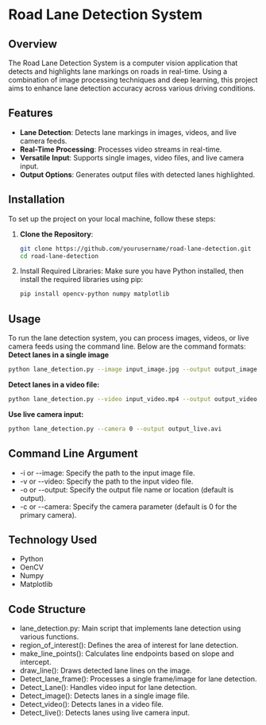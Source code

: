 # Road Lane Detection System

## Overview

The Road Lane Detection System is a computer vision application that detects and highlights lane markings on roads in real-time. Using a combination of image processing techniques and deep learning, this project aims to enhance lane detection accuracy across various driving conditions.

## Features

- **Lane Detection**: Detects lane markings in images, videos, and live camera feeds.
- **Real-Time Processing**: Processes video streams in real-time.
- **Versatile Input**: Supports single images, video files, and live camera input.
- **Output Options**: Generates output files with detected lanes highlighted.

## Installation

To set up the project on your local machine, follow these steps:

1. **Clone the Repository**:
   ```bash
   git clone https://github.com/yourusername/road-lane-detection.git
   cd road-lane-detection
   ```
2. Install Required Libraries: Make sure you have Python installed, then install the required libraries using pip:
   ```bash
   pip install opencv-python numpy matplotlib
   ```
## Usage
To run the lane detection system, you can process images, videos, or live camera feeds using the command line. Below are the command formats:
**Detect lanes in a single image**
```bash
python lane_detection.py --image input_image.jpg --output output_image.jpg
```
**Detect lanes in a video file:**
```bash
python lane_detection.py --video input_video.mp4 --output output_video.avi
```
**Use live camera input:**
```bash
python lane_detection.py --camera 0 --output output_live.avi
```

## Command Line Argument
<ul>
  <li>-i or --image: Specify the path to the input image file.</li>
  <li>-v or --video: Specify the path to the input video file.</li>
  <li>-o or --output: Specify the output file name or location (default is output).</li>
  <li>-c or --camera: Specify the camera parameter (default is 0 for the primary camera).</li>
</ul>

## Technology Used
<ul>
  <li>Python</li>
  <li>OenCV</li>
  <li>Numpy</li>
  <li>Matplotlib</li>
</ul>

## Code Structure
<ul>
  <li>lane_detection.py: Main script that implements lane detection using various functions.</li>
  <li>region_of_interest(): Defines the area of interest for lane detection.</li>
  <li>make_line_points(): Calculates line endpoints based on slope and intercept.</li>
  <li>draw_line(): Draws detected lane lines on the image.</li>
  <li>Detect_lane_frame(): Processes a single frame/image for lane detection.</li>
  <li>Detect_Lane(): Handles video input for lane detection.</li>
  <li>Detect_image(): Detects lanes in a single image file.</li>
  <li>Detect_video(): Detects lanes in a video file.</li>
  <li>Detect_live(): Detects lanes using live camera input.</li>
</ul>
